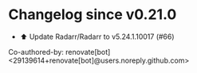 # Changelog since v0.21.0
- ⬆️ Update Radarr/Radarr to v5.24.1.10017 (#66)

Co-authored-by: renovate[bot] <29139614+renovate[bot]@users.noreply.github.com> 
